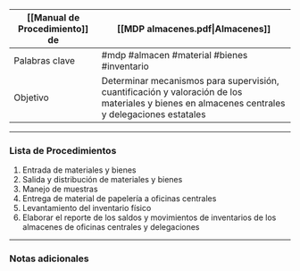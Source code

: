 
| [[Manual de Procedimiento]] de | [[MDP almacenes.pdf\|Almacenes]] |
|-----------------------------|-------------------------------------------|
| Palabras clave              | #mdp #almacen #material #bienes #inventario|
| Objetivo                    | Determinar mecanismos para supervisión, cuantificación y valoración de los materiales y bienes en almacenes centrales y delegaciones estatales |

---

### Lista de Procedimientos
1. Entrada de materiales y bienes
2. Salida y distribución de materiales y bienes
3. Manejo de muestras
4. Entrega de material de papelería a oficinas centrales
5. Levantamiento del inventario físico
6. Elaborar el reporte de los saldos y movimientos de inventarios de los almacenes de oficinas centrales y delegaciones

---

### Notas adicionales
